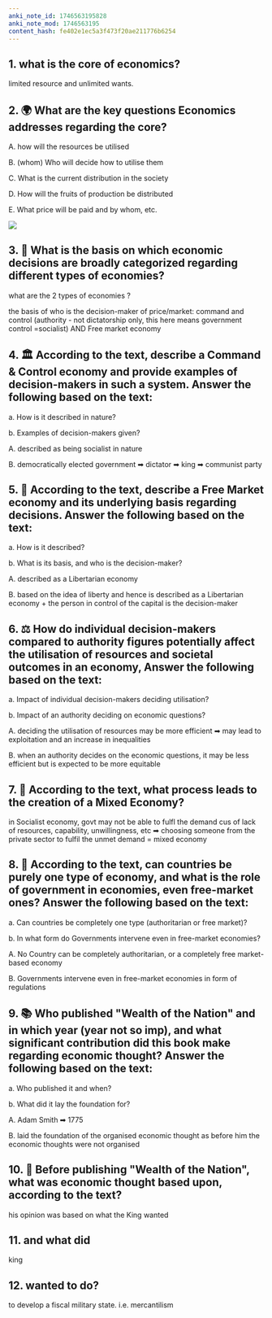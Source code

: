 ```yaml
---
anki_note_id: 1746563195828
anki_note_mod: 1746563195
content_hash: fe402e1ec5a3f473f20ae211776b6254
---
```


## 1. what is the core of economics?

limited resource and unlimited wants.

## 2. 🌍 What are the key questions Economics addresses regarding the core?

A. how will the resources be utilised
  
B. (whom) Who will decide how to utilise them
  
C. What is the current distribution in the society
  
D. How will the fruits of production be distributed
  
E. What price will be paid and by whom, etc.

![](paste-fe069bc3937686f738a2e99ec0abc16f84254e7b.png)

## 3. 🎯 What is the basis on which economic decisions are broadly categorized regarding different types of economies?  
what are the 2 types of economies ?

the basis of who is the decision-maker of price/market: command and control (authority - not dictatorship only, this here means government control =socialist) AND Free market economy

## 4. 🏛️ According to the text, describe a Command & Control economy and provide examples of decision-makers in such a system. Answer the following based on the text:
  
a. How is it described in nature?
  
b. Examples of decision-makers given?

A. described as being socialist in nature
  
B. democratically elected government ➡ dictator ➡ king ➡ communist party

## 5. 🛒 According to the text, describe a Free Market economy and its underlying basis regarding decisions. Answer the following based on the text:
  
a. How is it described?
  
b. What is its basis, and who is the decision-maker?

A. described as a Libertarian economy
  
B. based on the idea of liberty and hence is described as a Libertarian economy + the person in control of the capital is the decision-maker

## 6. ⚖️ How do individual decision-makers compared to authority figures potentially affect the utilisation of resources and societal outcomes in an economy, Answer the following based on the text:
  
a. Impact of individual decision-makers deciding utilisation?
  
b. Impact of an authority deciding on economic questions?

A. deciding the utilisation of resources may be more efficient ➡ may lead to exploitation and an increase in inequalities
  
B. when an authority decides on the economic questions, it may be less efficient but is expected to be more equitable

## 7. 🌱 According to the text, what process leads to the creation of a Mixed Economy?

in Socialist economy, govt may not be able to fulfl the demand cus of lack of resources, capability, unwillingness, etc ➡ choosing someone from the private sector to fulfil the unmet demand = mixed economy

## 8. 🚦 According to the text, can countries be purely one type of economy, and what is the role of government in economies, even free-market ones? Answer the following based on the text:
  
a. Can countries be completely one type (authoritarian or free market)?
  
b. In what form do Governments intervene even in free-market economies?

A. No Country can be completely authoritarian, or a completely free market-based economy
  
B. Governments intervene even in free-market economies in form of regulations

## 9. 📚 Who published "Wealth of the Nation" and in which year (year not so imp), and what significant contribution did this book make regarding economic thought? Answer the following based on the text:
  
a. Who published it and when?
  
b. What did it lay the foundation for?

A. Adam Smith ➡ 1775
  
B. laid the foundation of the organised economic thought as before him the economic thoughts were not organised

## 10. 🤔 Before publishing "Wealth of the Nation", what was economic thought based upon, according to the text?

his opinion was based on what the King wanted

## 11. and what did

king

## 12. wanted to do?

to develop a fiscal military state. i.e. mercantilism